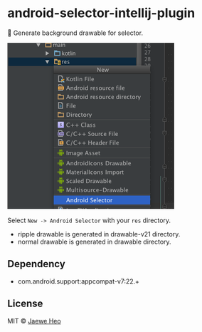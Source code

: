 # android-selector-intellij-plugin
:art: Generate background drawable for selector.

![screenshot](images/screenshot.png)

Select `New -> Android Selector` with your `res` directory.

- ripple drawable is generated in drawable-v21 directory.
- normal drawable is generated in drawable directory.


## Dependency
- com.android.support:appcompat-v7:22.+


## License
MIT © [Jaewe Heo][importre]












[importre]: http://import.re

